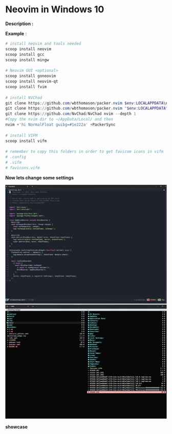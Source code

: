 # Neovim in Windows 10

**Description :**

**Example** :

```powershell
# install neovim and tools needed
scoop install neovim
scoop install gcc
scoop install mingw

# Neovim GUI <optional>
scoop install goneovim
scoop install neovim-qt
scoop install fvim

# install NVChad
git clone https://github.com/wbthomason/packer.nvim $env:LOCALAPPDATA\nvim-data\site\pack\packer\start\packer.nvim
git clone https://github.com/wbthomason/packer.nvim "$env:LOCALAPPDATA\nvim-data\site\pack\packer\start\packer.nvim"
git clone https://github.com/NvChad/NvChad nvim --depth 1
#Copy the nvim dir to ~/AppData/Local/ and then
nvim +'hi NormalFloat guibg=#1e222a' +PackerSync

# install VIFM
scoop install vifm

# remember to copy this folders in order to get favicom icons in vifm
# .config
# .vifm
# favicons.vifm
```


**Now lets change some settings**

![](20220428112801.png)  
![](20220428112543.png)





**showcase**


